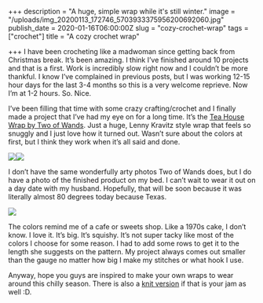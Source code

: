 +++
description = "A huge, simple wrap while it's still winter."
image = "/uploads/img_20200113_172746_5703933375956200692060.jpg"
publish_date = 2020-01-16T06:00:00Z
slug = "cozy-crochet-wrap"
tags = ["crochet"]
title = "A cozy crochet wrap"

+++
I have been crocheting like a madwoman since getting back from Christmas break. It’s been amazing. I think I’ve finished around 10 projects and that is a first. Work is incredibly slow right now and I couldn’t be more thankful. I know I’ve complained in previous posts, but I was working 12-15 hour days for the last 3-4 months so this is a very welcome reprieve. Now I’m at 1-2 hours. So. Nice.

I’ve been filling that time with some crazy crafting/crochet and I finally made a project that I’ve had my eye on for a long time. It’s the [Tea House Wrap by Two of Wands](https://www.twoofwands.com/blog/tea-house-wrap). Just a huge, Lenny Kravitz style wrap that feels so snuggly and I just love how it turned out. Wasn’t sure about the colors at first, but I think they work when it’s all said and done.

![](/uploads/working-on-wrap.jpg)![](/uploads/almost-done.jpg)

I don’t have the same wonderfully arty photos Two of Wands does, but I do have a photo of the finished product on my bed. I can’t wait to wear it out on a day date with my husband. Hopefully, that will be soon because it was literally almost 80 degrees today because Texas.

![](/uploads/img_20200113_172746_5703933375956200692060.jpg)

The colors remind me of a cafe or sweets shop. Like a 1970s cake, I don’t know. I love it. It’s big. It’s squishy. It’s not super tacky like most of the colors I choose for some reason. I had to add some rows to get it to the length she suggests on the pattern. My project always comes out smaller than the gauge no matter how big I make my stitches or what hook I use.

Anyway, hope you guys are inspired to make your own wraps to wear around this chilly season. There is also a [knit version](https://www.twoofwands.com/blog/coffee-shop-wrap) if that is your jam as well :D.
